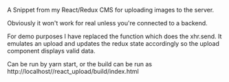 A Snippet from my React/Redux CMS for uploading images to the server.

Obviously it won't work for real unless you're connected to a backend.

For demo purposes I have replaced the function which does the xhr.send. It emulates an upload and updates the redux state 
accordingly so the upload component displays valid data.

Can be run by yarn start, or the build can be run as http://localhost//react_upload/build/index.html
